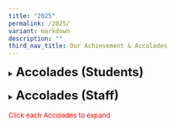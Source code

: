 ```yaml
---
title: "2025"
permalink: /2025/
variant: markdown
description: ""
third_nav_title: Our Achievement & Accolades
---
```

<details><summary><span style="font-size: 18pt;"><b>Accolades (Students)</b></span></summary>
<h5>Singapore Primary Science Olympiad (SPSO) held by NUS High School</h5>
<span style="font-size: 10pt;">
<span style="color:blue;">•</span><b>Silver Award</b><br>
-Huan Zizhou, 5-Respect<br>	
<span style="color:blue;">•</span><b>Bronze Award</b><br>
-Ipshita Wani, 5-Perseverance<br>
-Ji Zirui, 5-Perseverance<br>
<span style="color:blue;">•</span><b>Merit Award</b><br>
-Arissa Chong Jal Xuani, 5-Respect<br>
-Ethan Navin Zhang, 5-Respect<br>
-Jovelle Quek Qianzi, 5-Respect<br>
-Koh Yu Cheng, 5-Respect<br>
-Li Weilin, 5-Respect<br>
-Loke De Jie Keith, 5-Respect<br>
-Nalaparaju Bhavyatha, 5-Respect<br>
-Teo Yurui Joan, 5-Respect<br>
-Lau Boon Kai, 5-Perseverance<br>
-Rajith Siyona, 5-Perseverance<br>
-Yang Zihui, 5-Perseverance</span><br>	
<h5>Singapore Youth Festival (SYF) 2025 Art Exhibition</h5>
<span style="font-size: 10pt;">
<span style="color:blue;">•</span><b>Our students created the art piece 'Small Sculptures, Grand Ideas' and received a Certificate of Recognition for their outstanding artwork in the SYF 2025 Art Exhibition. Their submission was selected for the onsite exhibition, showcasing exemplary works from schools across Singapore.</b><br>
-Anis Natasya Binte Azmi, 5-Excellence<br>
-Arissa Low En Ling, 6-Diligence<br>
-Ashlynn Teo Enqi, 6-Integrity<br>
-Jiang Yumeng, 6-Respect<br>
-Nur Falisha Binte Shazellie, 5-Diligence<br>
-Nur Qadriyah Binte Muhammad Hazwan, 5-Excellence<br>
-Ong Xiang Ting Ashlee, 6-Diligence<br>
-Nurin Jazlina Binte Abdul Rahman, 5-Confidence<br>
-Raanya Binte Mohd Radzeman, 5-Confidence<br>
-Yeo En Qi, Jerlyn, 6-Diligence</span><br>	
<h5>Malay Language Competition: Lensa Si Cilik</h5>
<span style="font-size: 10pt;">
<span style="color:blue;">•</span><b>Gold Award</b><br>
-Shana D/O Siva, 4-Perseverance<br>
-Shayaan Haqqi Bin Shafiq, 4-Diligence<br>
-Danial Hakim Bin Sohaimi, 4-Diligence<br>
-Hanna Nayra Maryssa Binte Muhd Razif, 4-Diligence<br>
<i>Click <a style="text-decoration: none" href="https://www.lakesidepri.moe.edu.sg/lensa-si-cilik/">here</a> to learn more about our achievements</i></span><br>
<h5>Malay Storytelling Competition: Peraduan Saya Boleh Bercerita 2025</h5>
<span style="font-size: 10pt;">
<span style="color:blue;">•</span><b>Category A - Gold Awards</b><br>
-Nur Alysha Binte Muhammad Adnan <br>
-Sven Riz Lager<br>
-Durrah Sofia Binti Juraimi<br>
<span style="color:blue;">•</span><b>Category B - Gold Awards</b><br>
-Rakin Anaqi Bin Juraimi<br>
-Afif Khalil Bin Muhammad Khairul<br>
<span style="color:blue;">•</span><b>Category B - Silver Awards</b><br>	
-Nur Arissa Sofia Binte Mohamed Razil<br>
-Sofea Eryna Binte Eddy Aizat<br>
-Shayaan Haqqi Bin Shafiq<br>
-Shana D/O Siva<br>
<span style="color:blue;">•</span><b>Category B - Bronze Awards</b><br>	
-Ayla Faiha Binte Muhammad Khairul Fitri<br>	
-Nayla Aleena Binte Muhammad Faiz<br>	
-Marsya Binte Muhammad Nazrul<br>	
-Hanna Nayra Maryssa Binte Muhammad Razif Ariff<br>	
-Farieza Izzati Binte Mohamad Fazle<br>
<span style="color:blue;">•</span><b>Category C - Gold Awards</b><br>	
-Arissa Nurhumaira Binte Muhammad Haris<br>
-Safiyyah Izzraina Binte Mohamed Ismail<br>
<span style="color:blue;">•</span><b>Category C - Silver Awards</b><br>	
-Nur Insyirah Binte Norkhisham<br>
<span style="color:blue;">•</span><b>Category C - Bronze Awards</b><br>	
-Nur Alysha Zahra Binte Mohamed Razil<br>
-Nausheen Raihana Binte Muhammad Ridwan</span><br>	
<h5>The 29th National Primary Schools On-the-Spot Chinese Creative Essay Writing Competition</h5>
<span style="font-size: 10pt;">
<span style="color:blue;">•</span><b>Outstanding Awards</b><br>
-Li Jiahui - 5 Respect <br>
<span style="color:blue;">•</span><b>Honourable Awards</b><br>
-Yu Jin Xuan - 4 Excellence </span><br>
<h5>Green Schools @ South West CDC</h5>
<span style="font-size: 10pt;">
<span style="color:blue;">•</span><b>3 Stars Award</b><br>
-Lakeside Primary School was awarded 3 Stars in the Green Schools @ South West 2024 programme on 25 January 2025. Organized by the South West CDC, this programme recognizes the school’s efforts in educating and instilling environmental responsibility in students throughout 2024. This marks our second consecutive year of achieving this recognition.<br>
<i>Click <a style="text-decoration: none" href="https://www.lakesidepri.moe.edu.sg/green-schools-south-west-cdc-3-star-award/">here</a> to learn more about our achievements</i></span><br>


</details>

<br>

<details><summary><span style="font-size: 18pt;"><b>Accolades (Staff)</b></span></summary>
<h5>MOE Long Service Awards 2025</h5>
<span style="font-size: 10pt;">
<span style="color:blue;">•</span> <b>5 Years MOE Long Service Award:</b><br>
- Mr Koh Yong Keong <br>
- Mrs Genelle Ng<br>
- Ms Ng Min Yi <br>
<span style="color:blue;">•</span> <b>10 Years MOE Long Service Award:</b><br>
- Ms Law Ai Ning <br>
- Mrs Wee Mei Ling <br>
- Mr Mohd Shaan Bin Mohammad Shafie<br>
<span style="color:blue;">•</span> <b>15 Years MOE Long Service Award:</b><br>
- Mdm Haliah Binte Ibrahim <br>
- Mdm Janice Lim Qiu Yin<br>
- Nur Ain Binte Mohamed Amin <br>
- Mdm Nur Nazihah binte Razali <br>
- Mr Omar bin Yusop <br>
- Ms Stephanie Ong Si Yong<br>
- Mdm Sabariah binte Mohd Zin<br>
- Ms Siti An-Nisa Binte Hambali<br>
- Mdm Siti Nadzirah Binte Ajis<br>
- Mr Terence Tay Jia Ming<br>
- Mdm Vijayalakshmi Sasikumar<br> 
<span style="color:blue;">•</span> <b>20 Years MOE Long Service Award:</b><br>
- Mr Chan Kok Hong<br>
- Mdm Quay Lay Nah <br>
- Mdm Sharinah Ahmad<br>
- Ms Tan Hui Ping<br>
<span style="color:blue;">•</span> <b>25 Years MOE Long Service Award:</b><br>
- Mdm Loh Foong Leng <br>
- Mrs Susan Kwan<br>
<span style="color:blue;">•</span> <b>30 Years MOE Long Service Award:</b><br>
- Mdm Marini Bte Mahmood <br>
<span style="color:blue;">•</span> <b>35 Years MOE Long Service Award:</b><br>
- Mdm Nur Liza Bte Sudin<br>
- Ms Zurina Bte Main<br></span>
	
</details>
<br><span style="font-size: 10pt;color:red;">Click each Accolades to expand</span>